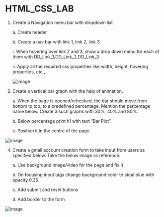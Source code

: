 # HTML_CSS_LAB

1.	Create a Navigation menu bar with dropdown list
   
    a.	 Create header
  
    b.	 Create a nav bar with link 1, link 2, link 3.
  
       i.	When hovering over link 2 and 3, show a drop down menu for each of them with DD_Link_1,DD_Link_2,DD_Link_3 
    
      ii.	Apply all the required css properties like width, height, hovering properties, etc.,
  	
  	![image](https://github.com/PoornimaRote/HTML_CSS_LAB/assets/142153202/c94c2b3a-1c27-4d35-8f65-b0cb56ca4d10)

  	
3.	Create a vertical bar graph with the help of animation.
   
    a.	 When the page is opened/refreshed, the bar should move from bottom to top, to a predefined percentage. Mention the percentage name below. Create 3 such graphs with 30%, 40% and 80%.
       
    b.	Below percentage print h1 with text “Bar Plot”
  
    c.	Position it in the centre of the page.

   ![image](https://github.com/PoornimaRote/HTML_CSS_LAB/assets/142153202/4ede605f-58f6-4400-8f74-d309efe9ddbe)

  

4.	Create a gmail account creation form to take input from users as specified below. Take the below image as reference.
   
    a.	Use background image/video for the page and fix it
  
    b.	On focusing input tags change background color to steal blue with opacity 0.35
  
    c.	Add submit and reset buttons
  
    d.	Add border to the form

   ![image](https://github.com/PoornimaRote/HTML_CSS_LAB/assets/142153202/d90452ae-8efb-4f6e-9bb4-4c2b5439af52)

